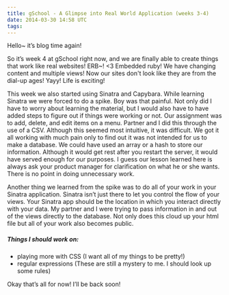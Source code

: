 ```yaml
---
title: gSchool - A Glimpse into Real World Application (weeks 3-4)
date: 2014-03-30 14:58 UTC
tags:
---
```


Hello~ it’s blog time again! <br>

So it’s week 4 at gSchool right now, and we are finally able to create things that work like real websites! ERB~! <3 Embedded ruby!
We have changing content and multiple views! Now our sites don't look like they are from the dial-up ages! Yayy! Life is exciting!<br>


This week we also started using Sinatra and Capybara. While learning Sinatra we were forced to do a spike. Boy was that painful. Not only did I have to worry about learning the material, but I would also have to have added steps to figure out if things were working or not.
Our assignment was to add, delete, and edit items on a menu. Partner and I did this through the use of a CSV. Although this seemed most intuitive, it was difficult. We got it all working with much pain only to find out it was not intended for us to make a database. We could have used an array or a hash to store our information. Although it would get rest after you restart the server, it would have served enough for our purposes. I guess our lesson learned here is always ask your product manager for clarification on what he or she wants. There is no point in doing unnecessary work.<br>

Another thing we learned from the spike was to do all of your work in your Sinatra application. Sinatra isn’t just there to let you control the flow of your views. Your Sinatra app should be the location in which you interact directly with your data. My partner and I were trying to pass information in and out of the views directly to the database. Not only does this cloud up your html file but all of your work also becomes public.<br>


<h5>Things I should work on:</h5>
<ul>
<li>playing more with CSS (I want all of my things to be pretty!)</li>
<li>regular expressions (These are still a mystery to me. I should look up some rules)
</ul>


Okay that’s all for now! I’ll be back soon!